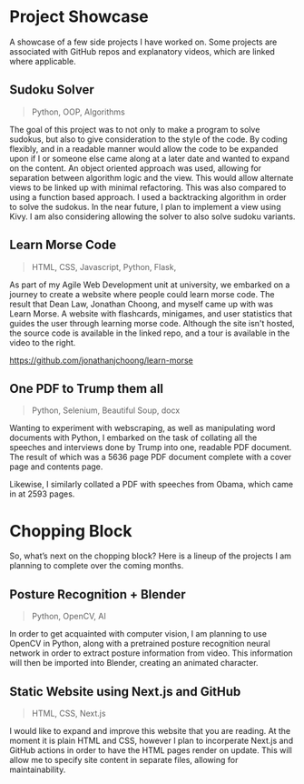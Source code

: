 # Project Showcase
A showcase of a few side projects I have worked on. Some projects are
associated with GitHub repos and explanatory videos, which are linked
where applicable.

## Sudoku Solver
> Python, OOP, Algorithms  
> 
The goal of this project was to not only to make a program to solve
sudokus, but also to give consideration to the style of the code. By
coding flexibly, and in a readable manner would allow the code to be
expanded upon if I or someone else came along at a later date and wanted
to expand on the content. An object oriented approach was used, allowing
for separation between algorithm logic and the view. This would allow
alternate views to be linked up with minimal refactoring. This was also
compared to using a function based approach. I used a backtracking
algorithm in order to solve the sudokus. In the near future, I plan to
implement a view using Kivy. I am also considering allowing the solver
to also solve sudoku variants.

## Learn Morse Code
> HTML, CSS, Javascript, Python, Flask,   

As part of my Agile Web Development unit at university, we embarked on a journey to create a website where people could learn morse code. The result that Dean Law, Jonathan Choong, and myself came up with was Learn Morse. A website with flashcards, minigames, and user statistics that guides the user through learning morse code. Although the site isn't hosted, the source code is available in the linked repo, and a tour is available in the video to the right.

https://github.com/jonathanjchoong/learn-morse

## One PDF to Trump them all
> Python, Selenium, Beautiful Soup, docx  
> 
Wanting to experiment with webscraping, as well as manipulating word documents with Python, I embarked on the task of collating all the speeches and interviews done by Trump into one, readable PDF document. The result of which was a 5636 page PDF document complete with a cover page and contents page.

Likewise, I similarly collated a PDF with speeches from Obama, which came in at 2593 pages.

# Chopping Block
So, what’s next on the chopping block? Here is a lineup of the projects I am planning to complete over the coming months.

## Posture Recognition + Blender
> Python, OpenCV, AI  

In order to get acquainted with computer vision, I am planning to use OpenCV in Python, along with a pretrained posture recognition neural network in order to extract posture information from video. This information will then be imported into Blender, creating an animated character.


## Static Website using Next.js and GitHub
> HTML, CSS, Next.js

I would like to expand and improve this website that you are reading. At the moment it is plain HTML and CSS, however I plan to incorperate Next.js and GitHub actions in order to have the HTML pages render on update. This will allow me to specify site content in separate files, allowing for maintainability.